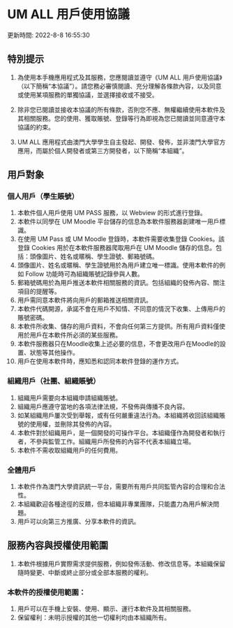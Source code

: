 # UM ALL 用戶使用協議

更新時間: 2022-8-8 16:55:30

## 特別提示

1. 為使用本手機應用程式及其服務，您應閱讀並遵守《UM ALL 用戶使用協議》（以下簡稱“本協議”）。請您務必審慎閱讀、充分理解各條款內容，以及同意或使用某項服務的單獨協議，並選擇接收或不接受。

2. 除非您已閱讀並接收本協議的所有條款，否則您不應、無權繼續使用本軟件及其相關服務。您的使用、獲取賬號、登錄等行為即視為您已閱讀並同意遵守本協議的約束。

3. UM ALL 應用程式由澳門大學學生自主發起、開發、發佈，並非澳門大學官方應用，而屬於個人開發者或第三方開發者，以下簡稱“本組織”。

## 用戶對象

### 個人用戶（學生賬號）

1. 本軟件個人用戶使用 UM PASS 服務，以 Webview 的形式進行登錄。
2. 本軟件以同學在 UM Moodle 平台儲存的信息為本軟件服務器創建唯一用戶標識。
3. 在使用 UM Pass 或 UM Moodle 登錄時，本軟件需要收集登錄 Cookies。該登錄 Cookies 用於在本軟件服務器爬取用戶在 UM Moodle 儲存的信息。包括：頭像圖片、姓名或暱稱、學生證號、郵箱號碼。
4. 頭像圖片、姓名或暱稱、學生證號用於為用戶建立唯一標識。使用本軟件的例如 Follow 功能時可為組織賬號記錄參與人數。
5. 郵箱號碼用於為用戶推送本軟件相關服務的資訊。包括組織的發佈內容、關注項目的提醒等。
6. 用戶需同意本軟件將向用戶的郵箱推送相關資訊。
7. 本軟件代碼開源，承諾不會在用戶不知情、不同意的情況下收集、上傳用戶的賬號密碼。
8. 本軟件所收集、儲存的用戶資料，不會向任何第三方提供。所有用戶資料僅使用於用戶在本軟件所必須的某些服務。
9. 本軟件服務器只在Moodle收集上述必要的信息，不會更改用戶在Moodle的設置、狀態等其他操作。
10. 用戶在使用本軟件時，應知悉和認同本軟件登錄的運作方式。

### 組織用戶（社團、組織賬號）

1. 組織用戶需要向本組織申請組織賬號。
2. 組織用戶應遵守當地的各項法律法規，不發佈與傳播不良內容。
3. 如某組織用戶屢次受到舉報，或有任何嚴重違法行為。本組織將收回該組織賬號的使用權，並刪除其發佈的內容。
4. 本軟件對於組織用戶，是一個開發的可操作平台。本組織僅作為開發者和執行者，不參與監管工作。組織用戶所發佈的內容不代表本組織立場。
5. 本軟件不需收取組織用戶的任何費用。

### 全體用戶

1. 本軟件作為澳門大學資訊統一平台，需要所有用戶共同監管內容的合理和合法性。
2. 本組織歡迎各種途徑的反饋，但本組織非專業團隊，只能盡力為用戶解決問題。
3. 用戶可以向第三方推廣、分享本軟件的資訊。

## 服務內容與授權使用範圍

1. 本軟件根據用戶實際需求提供服務，例如發佈活動、修改信息等。本組織保留隨時變更、中斷或終止部分或全部本服務的權利。

### 本軟件的授權使用範圍：

1. 用戶可以在手機上安裝、使用、顯示、運行本軟件及其相關服務。
2. 保留權利：未明示授權的其他一切權利均由本組織所有。
